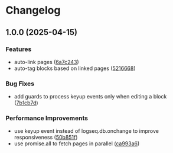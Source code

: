 # Changelog

## 1.0.0 (2025-04-15)


### Features

* auto-link pages ([6a7c243](https://github.com/braladin/logseq-autolink-autotag/commit/6a7c2437da03d8af15a30bbb3c09dc70337917c2))
* auto-tag blocks based on linked pages ([5216668](https://github.com/braladin/logseq-autolink-autotag/commit/5216668fd8ea5d1a62517d42a9a5d49b2356d8c7))


### Bug Fixes

* add guards to process keyup events only when editing a block ([7b1cb7d](https://github.com/braladin/logseq-autolink-autotag/commit/7b1cb7d8f80a19a1a8a316ef676d35544d4e2eaa))


### Performance Improvements

* use keyup event instead of logseq.db.onchange to improve responsiveness ([50b851f](https://github.com/braladin/logseq-autolink-autotag/commit/50b851f2a7d83b91f4d10e59232442ea7eea4a63))
* use promise.all to fetch pages in parallel ([ca993a6](https://github.com/braladin/logseq-autolink-autotag/commit/ca993a6b233593145a0655bd5c87ecb185f80042))
